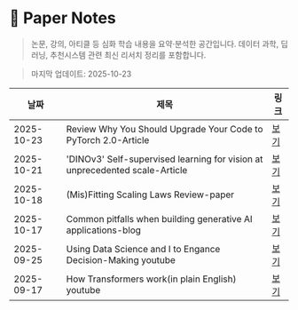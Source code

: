 # 📖 Paper Notes
> 논문, 강의, 아티클 등 심화 학습 내용을 요약·분석한 공간입니다.
> 데이터 과학, 딥러닝, 추천시스템 관련 최신 리서치 정리를 포함합니다.

> 마지막 업데이트: 2025-10-23

| 날짜 | 제목 | 링크 |
|------|------|------|
| 2025-10-23 | Review Why You Should Upgrade Your Code to PyTorch 2.0-Article | [보기](2025-10-23_Review%20Why%20You%20Should%20Upgrade%20Your%20Code%20to%20PyTorch%202.0-Article.md) |
| 2025-10-21 | 'DINOv3' Self-supervised learning for vision at unprecedented scale-Article | [보기](2025-10-21_%27DINOv3%27%20Self-supervised%20learning%20for%20vision%20at%20unprecedented%20scale-Article.md) |
| 2025-10-18 | (Mis)Fitting Scaling Laws Review-paper | [보기](2025-10-18_%28Mis%29Fitting_Scaling_Laws_Review-paper.md) |
| 2025-10-17 | Common pitfalls when building generative AI applications-blog | [보기](2025-10-17_Common%20pitfalls%20when%20building%20generative%20AI%20applications-blog.md) |
| 2025-09-25 | Using Data Science and I to Engance Decision-Making youtube | [보기](2025-09-25_Using%20Data%20Science%20and%20I%20to%20Engance%20Decision-Making_youtube.md) |
| 2025-09-17 | How Transformers work(in plain English) youtube | [보기](2025-09-17_How%20Transformers%20work%28in%20plain%20English%29_youtube.md) |
